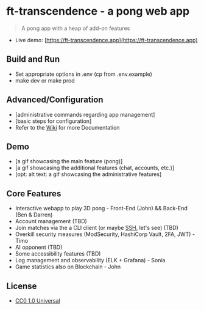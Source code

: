 # ft-transcendence - a pong web app

> A pong app with a heap of add-on features

- Live demo: [https://ft-transcendence.app](https://ft-transcendence.app)

## Build and Run

- Set appropriate options in .env (cp from .env.example)
- make dev or make prod

## Advanced/Configuration

- [administrative commands regarding app management]
- [basic steps for configuration]
- Refer to the [Wiki](https://github.com/cubernetes/ft-transcendence/wiki) for more Documentation

## Demo

- [a gif showcasing the main feature (pong)]
- [a gif showcasing the additional features (chat, accounts, etc.)]
- [opt: alt text: a gif showcasing the administrative features]

## Core Features
- Interactive webapp to play 3D pong - Front-End (John) && Back-End (Ben & Darren)
- Account management (TBD)
- Join matches via the a CLI client (or maybe [SSH](https://github.com/charmbracelet/wish), let's see) (TBD)
- Overkill security measures (ModSecurity, HashiCorp Vault, 2FA, JWT) - Timo
- AI opponent (TBD)
- Some accessibility features (TBD)
- Log management and observability (ELK + Grafana) - Sonia
- Game statistics also on Blockchain - John

## License

- [CC0 1.0 Universal](COPYING)
